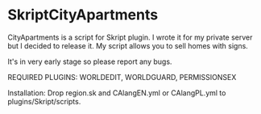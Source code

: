 SkriptCityApartments
====================

CityApartments is a script for Skript plugin. I wrote it for my private server but I decided to release it.
My script allows you to sell homes with signs.

It's in very early stage so please report any bugs.

REQUIRED PLUGINS: WORLDEDIT, WORLDGUARD, PERMISSIONSEX

Installation:
Drop region.sk and CAlangEN.yml or CAlangPL.yml to plugins/Skript/scripts.
